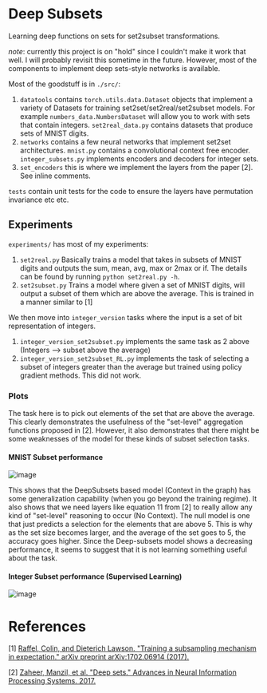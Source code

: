 # Deep Subsets
Learning deep functions on sets for set2subset transformations.

*note*: currently this project is on "hold" since I couldn't make it work that well. I will probably revisit this sometime in the future. However, most of the components to implement deep sets-style networks is available.

Most of the goodstuff is in `./src/`:

1. `datatools` contains `torch.utils.data.Dataset` objects that implement a variety of Datasets for training set2set/set2real/set2subset models. For example `numbers_data.NumbersDataset` will allow you to work with sets that contain integers. `set2real_data.py` contains datasets that produce sets of MNIST digits. 
2. `networks` contains a few neural networks that implement set2set architectures. `mnist.py` contains a convolutional context free encoder. `integer_subsets.py` implements encoders and decoders for integer sets.
3. `set_encoders` this is where we implement the layers from the paper [2]. See inline comments. 


`tests` contain unit tests for the code to ensure the layers have permutation invariance etc etc.

## Experiments

`experiments/` has most of my experiments:

1. `set2real.py` Basically trains a model that takes in subsets of MNIST digits and outputs the sum, mean, avg, max or 2max or if. The details can be found by running `python set2real.py -h`.
2. `set2subset.py` Trains a model where given a set of MNIST digits, will output a subset of them which are above the average. This is trained in a manner similar to [1]

We then move into `integer_version` tasks where the input is a set of bit representation of integers.

1. `integer_version_set2subset.py` implements the same task as 2 above (Integers --> subset above the average)
2. `integer_version_set2subset_RL.py` implements the task of selecting a subset of integers greater than the average but trained using policy gradient methods. This did not work. 

### Plots

The task here is to pick out elements of the set that are above the average. This clearly demonstrates the usefulness of the "set-level" aggregation functions proposed in [2]. However, it also demonstrates that there might be some weaknesses of the model for these kinds of subset selection tasks.

#### MNIST Subset performance

![image](https://user-images.githubusercontent.com/6295292/36649753-8276345c-1a6d-11e8-8fdd-928bb273b1b3.png)

This shows that the DeepSubsets based model (Context in the graph) has some generalization capability (when you go beyond the training regime). It also shows that we need layers like equation 11 from [2] to really allow any kind of "set-level" reasoning to occur (No Context). The null model is one that just predicts a selection for the elements that are above 5. This is why as the set size becomes larger, and the average of the set goes to 5, the accuracy goes higher. Since the Deep-subsets model shows a decreasing performance, it seems to suggest that it is not learning something useful about the task.

#### Integer Subset performance (Supervised Learning)

![image](https://user-images.githubusercontent.com/6295292/36649871-2334e33e-1a6e-11e8-805e-d053a961b3c6.png)




# References
[1] [Raffel, Colin, and Dieterich Lawson. "Training a subsampling mechanism in expectation." arXiv preprint arXiv:1702.06914 (2017).](http://colinraffel.com/publications/iclr2017training.pdf)

[2] [Zaheer, Manzil, et al. "Deep sets." Advances in Neural Information Processing Systems. 2017.](http://papers.nips.cc/paper/6931-deep-sets.pdf)
